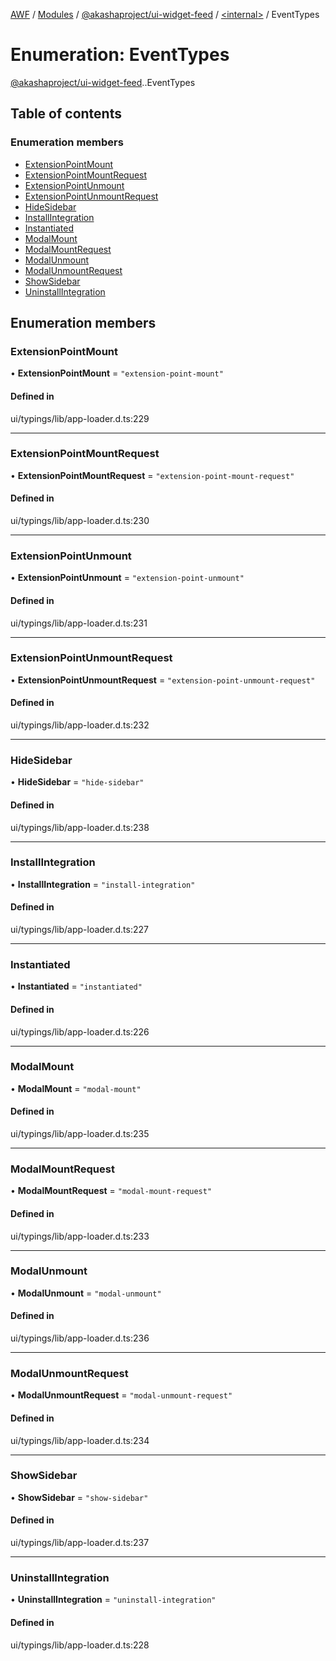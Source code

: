 [AWF](../README.md) / [Modules](../modules.md) / [@akashaproject/ui-widget-feed](../modules/akashaproject_ui_widget_feed.md) / [<internal\>](../modules/akashaproject_ui_widget_feed._internal_.md) / EventTypes

# Enumeration: EventTypes

[@akashaproject/ui-widget-feed](../modules/akashaproject_ui_widget_feed.md).[<internal>](../modules/akashaproject_ui_widget_feed._internal_.md).EventTypes

## Table of contents

### Enumeration members

- [ExtensionPointMount](akashaproject_ui_widget_feed._internal_.EventTypes.md#extensionpointmount)
- [ExtensionPointMountRequest](akashaproject_ui_widget_feed._internal_.EventTypes.md#extensionpointmountrequest)
- [ExtensionPointUnmount](akashaproject_ui_widget_feed._internal_.EventTypes.md#extensionpointunmount)
- [ExtensionPointUnmountRequest](akashaproject_ui_widget_feed._internal_.EventTypes.md#extensionpointunmountrequest)
- [HideSidebar](akashaproject_ui_widget_feed._internal_.EventTypes.md#hidesidebar)
- [InstallIntegration](akashaproject_ui_widget_feed._internal_.EventTypes.md#installintegration)
- [Instantiated](akashaproject_ui_widget_feed._internal_.EventTypes.md#instantiated)
- [ModalMount](akashaproject_ui_widget_feed._internal_.EventTypes.md#modalmount)
- [ModalMountRequest](akashaproject_ui_widget_feed._internal_.EventTypes.md#modalmountrequest)
- [ModalUnmount](akashaproject_ui_widget_feed._internal_.EventTypes.md#modalunmount)
- [ModalUnmountRequest](akashaproject_ui_widget_feed._internal_.EventTypes.md#modalunmountrequest)
- [ShowSidebar](akashaproject_ui_widget_feed._internal_.EventTypes.md#showsidebar)
- [UninstallIntegration](akashaproject_ui_widget_feed._internal_.EventTypes.md#uninstallintegration)

## Enumeration members

### ExtensionPointMount

• **ExtensionPointMount** = `"extension-point-mount"`

#### Defined in

ui/typings/lib/app-loader.d.ts:229

___

### ExtensionPointMountRequest

• **ExtensionPointMountRequest** = `"extension-point-mount-request"`

#### Defined in

ui/typings/lib/app-loader.d.ts:230

___

### ExtensionPointUnmount

• **ExtensionPointUnmount** = `"extension-point-unmount"`

#### Defined in

ui/typings/lib/app-loader.d.ts:231

___

### ExtensionPointUnmountRequest

• **ExtensionPointUnmountRequest** = `"extension-point-unmount-request"`

#### Defined in

ui/typings/lib/app-loader.d.ts:232

___

### HideSidebar

• **HideSidebar** = `"hide-sidebar"`

#### Defined in

ui/typings/lib/app-loader.d.ts:238

___

### InstallIntegration

• **InstallIntegration** = `"install-integration"`

#### Defined in

ui/typings/lib/app-loader.d.ts:227

___

### Instantiated

• **Instantiated** = `"instantiated"`

#### Defined in

ui/typings/lib/app-loader.d.ts:226

___

### ModalMount

• **ModalMount** = `"modal-mount"`

#### Defined in

ui/typings/lib/app-loader.d.ts:235

___

### ModalMountRequest

• **ModalMountRequest** = `"modal-mount-request"`

#### Defined in

ui/typings/lib/app-loader.d.ts:233

___

### ModalUnmount

• **ModalUnmount** = `"modal-unmount"`

#### Defined in

ui/typings/lib/app-loader.d.ts:236

___

### ModalUnmountRequest

• **ModalUnmountRequest** = `"modal-unmount-request"`

#### Defined in

ui/typings/lib/app-loader.d.ts:234

___

### ShowSidebar

• **ShowSidebar** = `"show-sidebar"`

#### Defined in

ui/typings/lib/app-loader.d.ts:237

___

### UninstallIntegration

• **UninstallIntegration** = `"uninstall-integration"`

#### Defined in

ui/typings/lib/app-loader.d.ts:228
